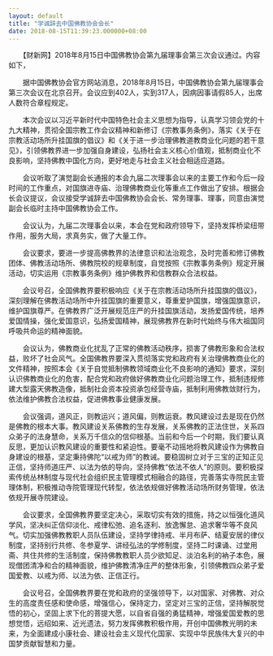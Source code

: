 ```yaml
---
layout: default
title: "学诚辞去中国佛教协会会长"
date: 2018-08-15T11:39:23.000000+08:00
---
```


　　【财新网】2018年8月15日中国佛教协会第九届理事会第三次会议通过。内容如下，

　　据中国佛教协会官方网站消息，2018年8月15日，中国佛教协会第九届理事会第三次会议在北京召开。会议应到402人，实到317人，因病因事请假85人，出席人数符合章程规定。

　　本次会议以习近平新时代中国特色社会主义思想为指导，认真学习领会党的十九大精神，贯彻全国宗教工作会议精神和新修订《宗教事务条例》，落实《关于在宗教活动场所升挂国旗的倡议》和《关于进一步治理佛教道教商业化问题的若干意见》，引领佛教界进一步加强自身建设，弘扬社会主义核心价值观，抵制商业化不良影响，坚持佛教中国化方向，更好地走与社会主义社会相适应道路。

　　会议听取了演觉副会长通报的本会九届二次理事会以来的主要工作和今后一段时间的工作重点，对国旗进寺庙、治理佛教商业化等重点工作做出了安排。根据会长会议提议，会议接受学诚辞去中国佛教协会会长、常务理事、理事，同意由演觉副会长临时主持中国佛教协会工作。

　　会议认为，九届二次理事会以来，本会在党和政府领导下，坚持发挥桥梁纽带作用，服务大局，求真务实，做了大量工作。

　　会议要求，要进一步提高佛教界的法律意识和法治观念，及时完善和修订佛教团体、佛教活动场所、佛教院校的规章制度，自觉按照《宗教事务条例》规定开展活动，切实运用《宗教事务条例》维护佛教界和信教群众合法权益。

　　会议号召，全国佛教界要积极响应《关于在宗教活动场所升挂国旗的倡议》，深刻理解在佛教活动场所中升挂国旗的重要意义，尊重爱护国旗，增强国旗意识，维护国旗尊严。在佛教界广泛开展规范庄严的升挂国旗活动，发扬爱国传统，培养爱国情操，强化爱国意识，弘扬爱国精神，展现佛教界在新时代始终与伟大祖国同呼吸共命运的精神面貌。

　　会议认为，佛教商业化扰乱了正常的佛教活动秩序，损害了佛教形象和合法权益，败坏了社会风气。全国佛教界要深入贯彻落实党和政府有关治理佛教商业化的文件精神，按照本会《关于自觉抵制佛教领域商业化不良影响的通知》要求，深刻认识佛教商业化的危害，配合党和政府做好佛教商业化问题治理工作，抵制违规修建大型露天佛教造像，抵制社会资本投资承包经营寺庙，抵制利用佛教敛财行为，依法维护佛教合法权益，促进佛教事业健康发展。

　　会议强调，道风正，则教运兴；道风偏，则教运衰。教风建设过去是现在仍然是佛教的根本大事。教风建设关系佛教的生存发展，关系佛教的正法住世，关系四众弟子的法身慧命，关系万千信众的信仰根基。当前和今后一个时期，我们要认真反思，更加认识教风建设的重要性和紧迫性。要毫不动摇地将教风建设作为佛教自身建设的根基，坚定秉持佛陀“以戒为师”的教诫。要稳固树立对于三宝的正知正见正信，坚持师道庄严、以法为依的导向，坚持佛教“依法不依人”的原则。要积极探索传统丛林制度与现代社会组织民主管理模式相融合的路径，完善落实寺院民主管理体制，积极推动寺院管理现代转型，依法依规做好佛教活动场所财务管理，依法依规开展寺院建设。

　　会议要求，全国佛教界要坚定决心，采取切实有效的措施，持之以恒强化道风学风，坚决纠正信仰淡化、戒律松弛、追名逐利、放逸懈怠、追求奢华等不良风气。切实加强佛教教职人员队伍建设，坚持学律持戒、半月布萨、结夏安居的律仪制度，坚持别行共修、冬参夏学、讲经弘法的学修制度，坚持二时课诵、过堂用斋、共住共修的生活制度，保持佛教教职人员少欲知足、淡泊名利的衲子本色，展现僧团清净和合的精神面貌，维护佛教清净庄严的整体形象，引领佛教四众弟子爱国爱教、以戒为师、以法为依、正信正行。

　　会议号召，全国佛教界要在党和政府的坚强领导下，以对国家、对佛教、对众生的高度责任感和使命感，增强信心，保持定力，坚定对三宝的正信，坚持解脱觉悟的初心，坚固上求下化的菩提大愿，以自省自强的勇猛精神，增强爱国爱教的思想觉悟，远绍如来、近光遗法，努力发挥佛教积极作用，开创中国佛教光明的未来，为全面建成小康社会、建设社会主义现代化国家、实现中华民族伟大复兴的中国梦贡献智慧和力量。

